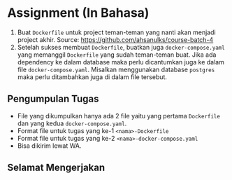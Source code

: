 # Assignment (In Bahasa)

1. Buat `Dockerfile` untuk project teman-teman yang nanti akan menjadi project akhir. Source: https://github.com/ahsanulks/course-batch-4
2. Setelah sukses membuat `Dockerfile`, buatkan juga `docker-compose.yaml` yang memanggil `Dockerfile` yang sudah teman-teman buat. Jika ada dependency ke dalam database maka perlu dicantumkan juga ke dalam file `docker-compose.yaml`. Misalkan menggunakan database `postgres` maka perlu ditambahkan juga di dalam file tersebut.

## Pengumpulan Tugas

- File yang dikumpulkan hanya ada 2 file yaitu yang pertama `Dockerfile` dan yang kedua `docker-compose.yaml`.
- Format file untuk tugas yang ke-1 `<nama>-Dockerfile`
- Format file untuk tugas yang ke-2 `<nama>-docker-compose.yaml`
- Bisa dikirim lewat WA.

## Selamat Mengerjakan
